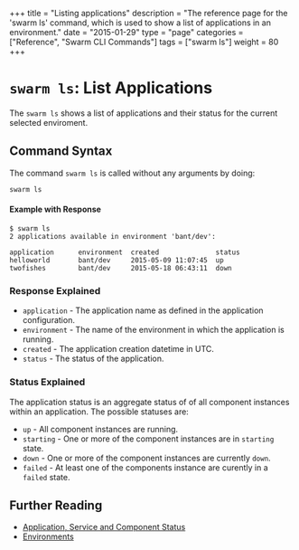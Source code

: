 +++
title = "Listing applications"
description = "The reference page for the 'swarm ls' command, which is used to show a list of applications in an environment."
date = "2015-01-29"
type = "page"
categories = ["Reference", "Swarm CLI Commands"]
tags = ["swarm ls"]
weight = 80
+++

# `swarm ls`: List Applications

The `swarm ls` shows a list of applications and their status for the current selected enviroment.

## Command Syntax

The command `swarm ls` is called without any arguments by doing:

```nohighlight
swarm ls
```

#### Example with Response
```nohighlight
$ swarm ls
2 applications available in environment 'bant/dev':

application      environment  created              status
helloworld       bant/dev     2015-05-09 11:07:45  up
twofishes        bant/dev     2015-05-18 06:43:11  down
```

### Response Explained

 * `application` - The application name as defined in the application configuration.
 * `environment` - The name of the environment in which the application is running.
 * `created` - The application creation datetime in UTC.
 * `status` - The status of the application.

### Status Explained

The application status is an aggregate status of of all component instances within an application. The possible statuses are:

 * `up` - All component instances are running.
 * `starting` - One or more of the component instances are in `starting` state.
 * `down` - One or more of the component instances are currently `down`.
 * `failed` - At least one of the components instance are curently in a `failed` state.

## Further Reading

* [Application, Service and Component Status](/reference/cli/status/)
* [Environments](/reference/cli/env/)
